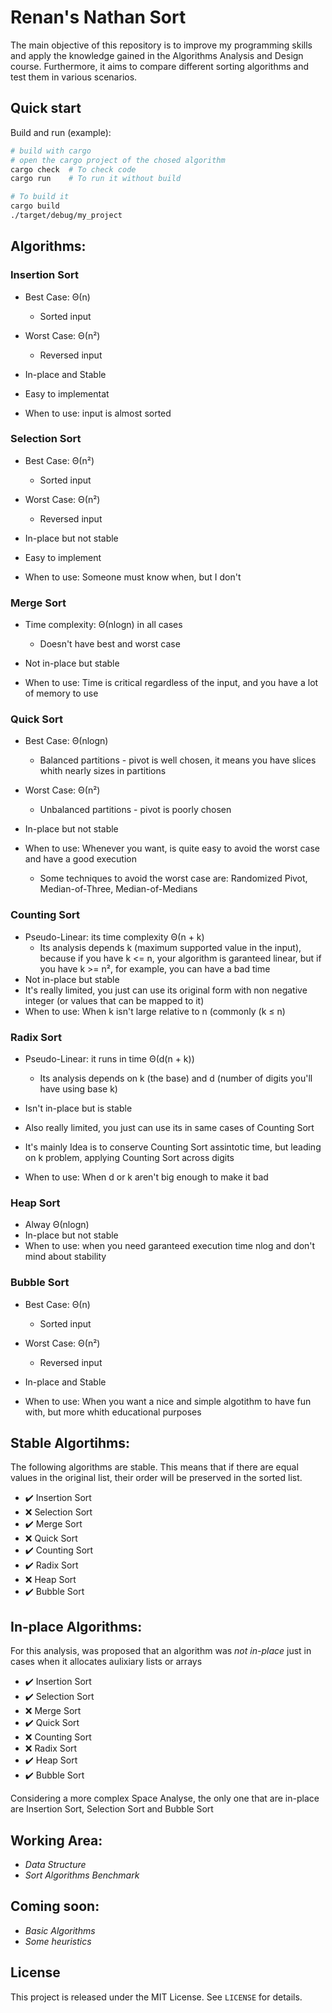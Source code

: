 # Renan's Nathan Sort

The main objective of this repository is to improve my programming skills and apply the knowledge gained in the Algorithms Analysis and Design course. Furthermore, it aims to compare different sorting algorithms and test them in various scenarios.

## Quick start

Build and run (example):

```bash
# build with cargo
# open the cargo project of the chosed algorithm 
cargo check  # To check code
cargo run    # To run it without build

# To build it
cargo build 
./target/debug/my_project
```


## Algorithms:

### Insertion Sort

- Best Case: Θ(n)
  - Sorted input

- Worst Case: Θ(n²)
  - Reversed input

- In-place and Stable
- Easy to implementat
- When to use: input is almost sorted

### Selection Sort
- Best Case: Θ(n²)
  - Sorted input

- Worst Case: Θ(n²)
  - Reversed input

- In-place but not stable
- Easy to implement
- When to use: Someone must know when, but I don't

### Merge Sort
- Time complexity: Θ(nlogn) in all cases
  - Doesn't have best and worst case

- Not in-place but stable
- When to use: Time is critical regardless of the input, and you have a lot of memory to use

### Quick Sort
- Best Case: Θ(nlogn)
  - Balanced partitions - pivot is well chosen, it means you have slices whith nearly sizes in partitions

- Worst Case: Θ(n²)
  - Unbalanced partitions - pivot is poorly chosen 

- In-place but not stable
- When to use: Whenever you want, is quite easy to avoid the worst case and have a good execution
  - Some techniques to avoid the worst case are: Randomized Pivot, Median-of-Three, Median-of-Medians

### Counting Sort
- Pseudo-Linear: its time complexity Θ(n + k)
  - Its analysis depends k (maximum supported value in the input), because if you have k <= n, your algorithm is garanteed linear, but if you have k >= n², for example, you can have a bad time
- Not in-place but stable
- It's really limited, you just can use its original form with non negative integer (or values that can be mapped to it)
- When to use: When k isn't large relative to n (commonly (k ≤ n)

### Radix Sort
- Pseudo-Linear: it runs in time Θ(d(n + k))
  - Its analysis depends on k (the base) and d (number of digits you'll have using base k)

- Isn't in-place but is stable
- Also really limited, you just can use its in same cases of Counting Sort
- It's mainly Idea is to conserve Counting Sort assintotic time, but leading on k problem, applying Counting Sort across digits
- When to use: When d or k aren't big enough to make it bad

### Heap Sort
- Alway Θ(nlogn)
- In-place but not stable
- When to use: when you need garanteed execution time nlog and don't mind about stability

### Bubble Sort
- Best Case: Θ(n)
  - Sorted input

- Worst Case: Θ(n²)
  - Reversed input

- In-place and Stable
- When to use: When you want a nice and simple algotithm to have fun with, but more whith educational purposes

## Stable Algortihms:

The following algorithms are stable. This means that if there are equal values in the original list, their order will be preserved in the sorted list.

- ✔️ Insertion Sort
- ❌ Selection Sort
- ✔️ Merge Sort
- ❌ Quick Sort
- ✔️ Counting Sort
- ✔️ Radix Sort
- ❌ Heap Sort
- ✔️ Bubble Sort

## In-place Algorithms:

For this analysis, was proposed that an algorithm was *not in-place* just in cases when it allocates aulixiary lists or arrays

- ✔️ Insertion Sort
- ✔️ Selection Sort
- ❌ Merge Sort
- ✔️ Quick Sort
- ❌ Counting Sort
- ❌ Radix Sort
- ✔️ Heap Sort
- ✔️ Bubble Sort

Considering a more complex Space Analyse, the only one that are in-place are Insertion Sort, Selection Sort and Bubble Sort

## Working Area:

- *Data Structure*
- *Sort Algorithms Benchmark*

## Coming soon:

- *Basic Algorithms*
- *Some heuristics*

## License

This project is released under the MIT License. See `LICENSE` for details.

